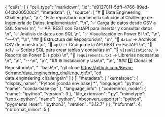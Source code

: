 {
 "cells": [
  {
   "cell_type": "markdown",
   "id": "d9127011-5dff-4766-89ed-64cb200500c2",
   "metadata": {},
   "source": [
    "# 🚀 Data Engineering Challenge\n",
    "\n",
    "Este repositorio contiene la solución al Challenge de Ingeniería de Datos. Implementa:\n",
    "\n",
    "✅ Carga de datos desde CSV a SQL Server  \n",
    "✅ API REST con FastAPI para insertar y consultar datos  \n",
    "✅ Análisis de datos con SQL  \n",
    "✅ Visualización en Power BI  \n",
    "\n",
    "---\n",
    "\n",
    "## 📂 Estructura del Repositorio\n",
    "\n",
    "📂 `data/` → Archivos CSV de muestra  \n",
    "📂 `api/` → Código de la API REST en FastAPI  \n",
    "📂 `sql/` → Scripts SQL para crear tablas y consultas  \n",
    "📂 `visualizations/` → Reporte en Power BI (.pbix)  \n",
    "📄 `requirements.txt` → Librerías necesarias  \n",
    "\n",
    "---\n",
    "\n",
    "## ⚙️ Instalación y Uso\n",
    "\n",
    "### 1️⃣ Clonar el Repositorio\n",
    "```bash\n",
    "git clone https://github.com/Kevin-Serrano/data_engineering_challenge.git\n",
    "cd data_engineering_challenge\n"
   ]
  }
 ],
 "metadata": {
  "kernelspec": {
   "display_name": "Python [conda env:base] *",
   "language": "python",
   "name": "conda-base-py"
  },
  "language_info": {
   "codemirror_mode": {
    "name": "ipython",
    "version": 3
   },
   "file_extension": ".py",
   "mimetype": "text/x-python",
   "name": "python",
   "nbconvert_exporter": "python",
   "pygments_lexer": "ipython3",
   "version": "3.12.7"
  }
 },
 "nbformat": 4,
 "nbformat_minor": 5
}
